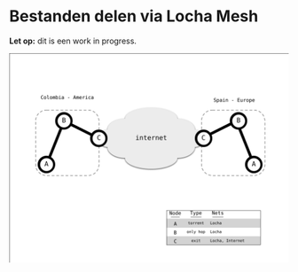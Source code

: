 # Bestanden delen via Locha Mesh

**Let op:** dit is een work in progress.

![Torrentdemo](../../pics/demo_torrent.svg)